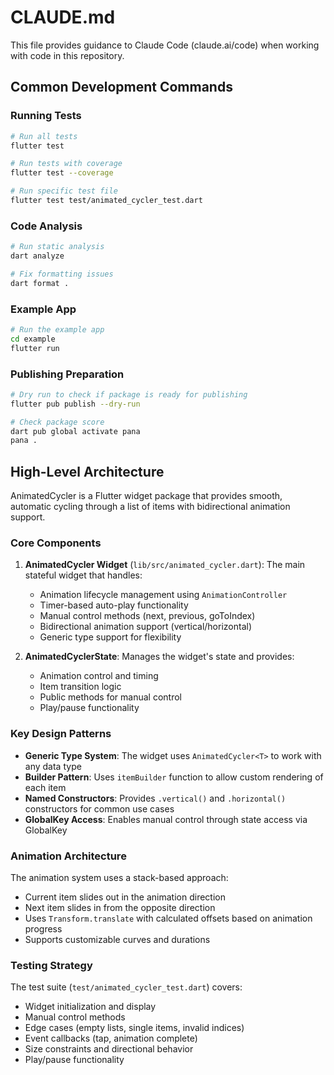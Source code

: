# CLAUDE.md

This file provides guidance to Claude Code (claude.ai/code) when working with code in this repository.

## Common Development Commands

### Running Tests
```bash
# Run all tests
flutter test

# Run tests with coverage
flutter test --coverage

# Run specific test file
flutter test test/animated_cycler_test.dart
```

### Code Analysis
```bash
# Run static analysis
dart analyze

# Fix formatting issues
dart format .
```

### Example App
```bash
# Run the example app
cd example
flutter run
```

### Publishing Preparation
```bash
# Dry run to check if package is ready for publishing
flutter pub publish --dry-run

# Check package score
dart pub global activate pana
pana .
```

## High-Level Architecture

AnimatedCycler is a Flutter widget package that provides smooth, automatic cycling through a list of items with bidirectional animation support.

### Core Components

1. **AnimatedCycler Widget** (`lib/src/animated_cycler.dart`): The main stateful widget that handles:
   - Animation lifecycle management using `AnimationController`
   - Timer-based auto-play functionality
   - Manual control methods (next, previous, goToIndex)
   - Bidirectional animation support (vertical/horizontal)
   - Generic type support for flexibility

2. **AnimatedCyclerState**: Manages the widget's state and provides:
   - Animation control and timing
   - Item transition logic
   - Public methods for manual control
   - Play/pause functionality

### Key Design Patterns

- **Generic Type System**: The widget uses `AnimatedCycler<T>` to work with any data type
- **Builder Pattern**: Uses `itemBuilder` function to allow custom rendering of each item
- **Named Constructors**: Provides `.vertical()` and `.horizontal()` constructors for common use cases
- **GlobalKey Access**: Enables manual control through state access via GlobalKey

### Animation Architecture

The animation system uses a stack-based approach:
- Current item slides out in the animation direction
- Next item slides in from the opposite direction
- Uses `Transform.translate` with calculated offsets based on animation progress
- Supports customizable curves and durations

### Testing Strategy

The test suite (`test/animated_cycler_test.dart`) covers:
- Widget initialization and display
- Manual control methods
- Edge cases (empty lists, single items, invalid indices)
- Event callbacks (tap, animation complete)
- Size constraints and directional behavior
- Play/pause functionality
